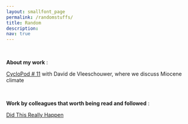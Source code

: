 ```yaml
---
layout: smallfont_page
permalink: /randomstuffs/
title: Random
description: 
nav: true
---
```

<p>&nbsp;</p>

__About my work__ :

[CycloPod # 11](https://rss.com/podcasts/cyclopod/521228/) with David de Vleeschouwer, where we discuss Miocene climate 

<p>&nbsp;</p>

__Work by colleagues that worth being read and followed__ : 

[Did This Really Happen](https://didthisreallyhappen.net)

